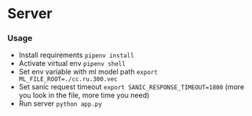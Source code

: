 # Server
### Usage
* Install requirements `pipenv install`
* Activate virtual env `pipenv shell`
* Set env variable with ml model path `export ML_FILE_ROOT=./cc.ru.300.vec`
* Set sanic request timeout `export SANIC_RESPONSE_TIMEOUT=1800` (more you look in the file, more time you need)
* Run server `python app.py`
